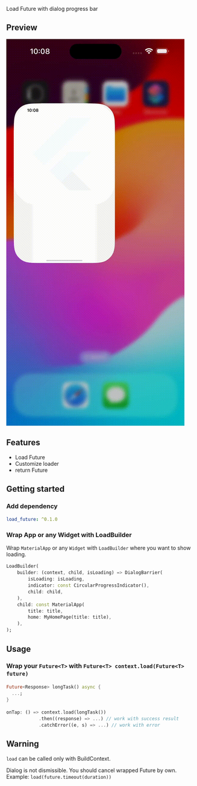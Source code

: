 Load Future with dialog progress bar

## Preview

![The preview app running in macOS](https://github.com/kodal/load_future/raw/master/screen_records/record_1.gif?raw=true)

## Features

- Load Future
- Customize loader
- return Future

## Getting started

### Add dependency

```yaml
load_future: ^0.1.0
```

### Wrap App or any Widget with LoadBuilder

Wrap `MaterialApp` or any `Widget` with `LoadBuilder` where you want to show loading.

```dart
LoadBuilder(
    builder: (context, child, isLoading) => DialogBarrier(
        isLoading: isLoading,
        indicator: const CircularProgressIndicator(),
        child: child,
    ),
    child: const MaterialApp(
        title: title,
        home: MyHomePage(title: title),
    ),
);
```

## Usage

### Wrap your `Future<T>` with `Future<T> context.load(Future<T> future)`

```dart
Future<Response> longTask() async {
  ...;
}

onTap: () => context.load(longTask())
            .then((response) => ...) // work with success result
            .catchError((e, s) => ...) // work with error
```

## Warning

`load` can be called only with BuildContext.

Dialog is not dismissible.  You should cancel wrapped Future by own. Example: 
`load(future.timeout(duration))`
